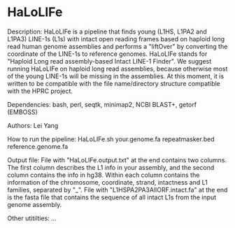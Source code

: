 # HaLoLIFe
Description:
HaLoLIFe is a pipeline that finds young (L1HS, L1PA2 and L1PA3) LINE-1s (L1s) with intact open reading frames based on haploid long read human genome assemblies and performs a "liftOver" by converting the coordinate of the LINE-1s to reference genomes. HaLoLIFe stands for "Haploid Long read assembly-based Intact LINE-1 Finder". We suggest running HaLoLIFe on haploid long read assemblies, because otherwise most of the young LINE-1s will be missing in the assemblies. At this moment, it is written to be compatible with the file name/directory structure compatible with the HPRC project.

Dependencies:
bash, 
perl, 
seqtk, 
minimap2, 
NCBI BLAST+, 
getorf (EMBOSS)

Authors:
Lei Yang

How to run the pipeline:
HaLoLIFe.sh your.genome.fa repeatmasker.bed reference.genome.fa

Output file:
File with "HaLoLIFe.output.txt" at the end contains two columns. The first column describes the L1 info in your assembly, and the second column contains the info in hg38. Within each column contains the information of the chromosome, coordinate, strand, intactness and L1 families, separated by "_". File with "L1HSPA2PA3AllORF.intact.fa" at the end is the fasta file that contains the sequence of all intact L1s from the input genome assembly.

Other utitilties:
...

